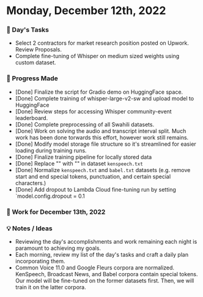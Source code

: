 # Monday, December 12th, 2022

### 🏹 Day's Tasks
* Select 2 contractors for market research position posted on Upwork. Review Proposals.
* Complete fine-tuning of Whisper on medium sized weights using custom dataset.

### 🎯 Progress Made
* [Done] Finalize the script for Gradio demo on HuggingFace space.
* [Done] Complete training of whisper-large-v2-sw and upload model to HuggingFace
* [Done] Review steps for accessing Whisper community-event leaderboard.
* [Done] Complete preprocessing of all Swahili datasets.
* [Done] Work on solving the audio and transcript interval split. Much work has been done torwards this effort, however work still remains.
* [Done] Modify model storage file structure so it's streamlined for easier loading during training runs.
* [Done] Finalize training pipeline for locally stored data
* [Done] Replace "</s>" with "" in dataset `kenspeech.txt` 
* [Done] Normalize `kenspeech.txt` and `babel.txt` datasets (e.g. remove start and end special tokens, punctuation, and certain special characters.)
* [Done] Add dropout to Lambda Cloud fine-tuning run by setting `model.config.dropout = 0.1


### 📃 Work for December 13th, 2022


### 💡 Notes / Ideas
* Reviewing the day's accomplishments and work remaining each night is paramount to achieving my goals.
* Each morning, review my list of the day's tasks and craft a daily plan incorporating them.
* Common Voice 11.0 and Google Fleurs corpora are normalized. KenSpeech, Broadcast News, and Babel corpora contain special tokens. Our model will be fine-tuned on the former datasets first. Then, we will train it on the latter corpora.